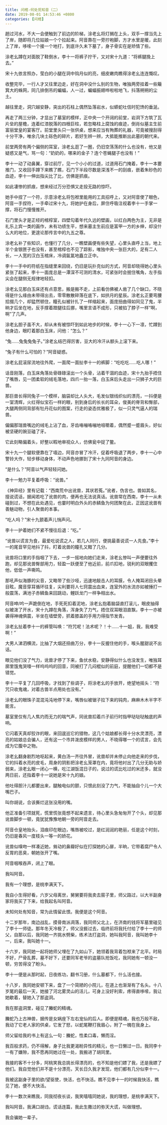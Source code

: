 ```yaml
---
title: 问棺-何处觅知音（二）
date: 2019-08-01 14:53:46 +0800
categories: [问棺]
---
```


趟过河水，不大一会便触到了前边的阶梯，涂老幺将灯搁在上头，双手一撑当先上了岸，随即将几位姑娘一个个拉起来。阿音靠在一旁拧袍脚，方才水里是暖，此刻上了岸，哆嗦一个接一个地打，到底许久未下墓了，身子骨实在是矫情了些。

涂老幺蹲在对面脱了鞋倒水，李十一将裤子拧干，又对宋十九道：“将裤腿挽上去。”

宋十九依言照办，莹白的小腿在洞中钩月似的亮，细皮嫩肉瞧得涂老幺连连慨叹。

收整完毕，一行人才又往里边走，好在洞中没什么别的生物，唯独两旁挂着一些簸箕大的蛛网，同几排倒吊的蝙蝠，人一过，蝙蝠振翅哗啦啦地飞，抖落朔朔的尘土。

越往里走，洞穴越安静，突出的石柱上偶然坠落岩水，似蟒蛇吐信时犯馋的垂涎。

再走了两三分钟，才显出了墓室的模样，正中央一个开阔的前堂，岩洞下方筑了瓦片垒的屋檐，连着红漆脱落的四根巨柱，若忽略柱上腐蚀的痕迹，倒肖似墓主生前富丽堂皇的宴客厅。前堂里头只一张供桌，想来应当有殉葬的礼器，可竟被搜刮得十分干净，唯余几块土砾色的碎片，若好生辨一辨，大抵能推断出此墓的朝代来。

前堂两旁有两个偏侧的耳室，涂老幺逛了一圈，仍旧空荡荡的什么也没有，他又是疑惑又是气，骂一句：“奶奶的，哪来的金子？连个苍蝇腿子也没有！”

李十一动了动鼻翼，穿过前厅，见一个小小的过道，过道用石门掩着，李十一本要推门，又收回手蹲下来瞧了瞧，石门下半段尽数是深浅不一的刮痕，嵌着朱砂色的血迹，李十一伸出指尖比了比，仿佛是抓痕。

如此凄惨的抓痕，想来经过万分恐惧又走投无路的惊吓。

她手中捏了一个符，示意涂老幺将包袱里能用的工具招呼上，又对阿音使了眼色，阿音一手捏符，一手牵过宋十九，将她护在身后，屏住呼吸注视着李十一手掌一撑，将石门慢慢推开。

石门里头才是正经的棺椁室，四壁勾着年代久远的壁画，以红白两色为主，无非是礼乐上宾一类的画作，未有功绩生平，想来墓主生前应是富甲一方的乡绅，却没什么大的地位，更遑论那传言中的九五之尊。

涂老幺补了些知识，也懂行了几分，一瞧壁画便有些失望，心里头直呼上当，地上半个金银匣子也没有，甚至棺椁也不见了踪影，唯独中央一张巨大的，足有二人长，一人宽的汉白玉棺床，冷调氤氲地矗立正中。

李十一手中的符纸在指缝里来回绕，仍旧是玩扑克似的方式，阿音却晓得她心里头紧张了起来，李十一面庞总是一潭深不可测的清水，可紧张时会抿住嘴角，左手指尖会在腿侧无规律地轻扣。

涂老幺见那白玉床还有点意思，搬是搬不走，上前看仿佛被人凿了几个缺口，不晓得是什么缘由未带得出去，零零散散碎落在底下，如拱月的星辰。涂老幺正要弯腰拾掇几个，却猛然顿住，瞳孔似被针扎了一样缩起来，面庞扭曲得如同见了鬼，半晌才后坐在地，反手撑着蹬腿往后挪，嘴里言语不成形，只被掐了脖子一样“啊，啊”了几声。

涂老幺胆子虽不大，却从未有被惊吓到如此地步的时候，李十一心下一凛，忙蹲到他身边，眼盯着那白玉床，问他：“怎么？”

“兔……兔兔兔兔子。”涂老幺结巴得厉害，豆大的冷汗从额头上滚下来。

“兔子有什么可怕的？”阿音疑惑。

涂老幺屁滚尿流地往外爬，一面爬一面扯李十一的裤脚：“吃吃吃……吃人哪！”

话音刚落，白玉床角落处骨碌碌滚出一个头骨，沾着干涸的血迹，宋十九抬手捂住了嘴唇，见一团柔软的绒毛落地，四爪一抬一落，白玉床后头走出一只狮子大的巨兽。

那巨兽长得同兔子一个模样，脑袋却比人头大，毛发似银线织似的漂亮，一抖便是一室清辉，火红得似宝石一样的眼，别到身后的长长的耳朵，俊美的脊背和臀部，大腿两侧同背部有牡丹花似的图案，行走的姿态优雅极了，似一只灵气逼人的瑞兽。

偏偏那瑞兽嘴边的绒毛上沾了血，牙齿咯嘣咯嘣地咀嚼着，偶然蹙一蹙眉头，好似被坚硬的豌豆磕了牙。

它此刻略偏着头，好整以暇地审视众人，仿佛瓮中捉了鳖。

宋十九一个腿软便靠在了墙边，阿音亦冒了冷汗，促着呼吸退了两步，李十一心中警铃大作，轻步移动身体，不动声色地挪到了宋十九同阿音的身边。

“是什么？”阿音以气声轻轻问她。

李十一勉力平复着呼吸：“讹兽。”

《神异经》里有记载：“西南荒中出讹兽，其状若菟。”讹者，伪言也。兽如其名，擅说谎话，据闻若吃了讹兽的肉，便再也无法说真话。讹兽常在西南，李十一从未碰到过，不想在此处遇见，也霎时明白外头的赤鳞鱼为何团聚在此，正因这讹兽有善魅动物，引人聚兽的本事。

“吃人吗？”宋十九颤着声儿悄声问。

李十一护着她们不紧不慢往后退：“吃。”

“讹兽以谎言为食，最爱吃说谎之人，若几人同行，便挑最善说谎一人先食。”李十一的尾音罕见地抖了抖，盯着讹兽的瞳孔又黯了几分。

讹兽将口里的手指咽了下去，一步一摇地向她们走来，涂老幺惨叫一声便要往外跑，却见那讹兽臀部用力，轻盈一跃便至了他近前，前爪扣地，锐利的双眼攫住他，低低一声嘶鸣。

那吼声似海豚的尖音，又略带了些沙哑，迅速地敲击人的耳膜，令人掩耳闭目头晕目眩，魔音穿耳循环往复，尖利要将人七窍震出血来，连室外的水流亦如被捶打一般震荡，满池子赤鳞鱼来回跳动，鲤跃龙门一样争相出水。

阿音呻/吟一声跪倒在地，手死死扣着泥地，涂老幺抱着脑袋直打滚儿，眼皮抽得似被泼了开水，宋十九蹲在角落，浑身失了力气，捂住双耳眼泪直飘，李十一亦被袭得神魂俱震，半坐在墙壁旁，抓着膝盖的手用力得指节发青。

涂老幺扯着李十一的裤管叫唤：“符咒呢！法术呢？！十……十一姐，我，我难受啊！”

大男人涕泗横流，比抽了大烟还扭曲万分，李十一反握住他的手，喉头腥甜说不出话。

眼见他们没了气力，讹兽才停了下来，鱼伏水稳，安静得似什么也没发生，唯独耳廓里饿鬼哭嚎一样呜呜呜的回音，同被打了几闷棍似的前庭，提醒他们一切都不是错觉。

李十一平复了几回呼吸，才找到了些调子，将涂老幺的手放开，绝望地摇头：“符咒只收鬼魂，对着古兽半点用处也没有。”

涂老幺的眼珠子混混沌沌地停下来，嘴唇似被锯子拉下来的钝肉，麻麻木木半字不能言。

墓室里仅有几人焦灼而无力的喘气声，同讹兽扣着爪子前行时指甲哒哒哒触底的声响。

它闪着天真却狡诈的眼，来回逡巡它的猎物，这几个姑娘都长得十分水灵漂亮，漂亮的姑娘总会骗人，还有这一个市井泼皮模样的男人，不晓得哪一个的谎言，会先成为它腹中之物。

涂老幺翻身剧烈地呕起来，黄白汤一齐往外冒，讹兽却并未停止向他走来的步伐，它的抖着水亮的皮毛，周身的阴影把涂老幺笼罩在内，竟将他衬出了几分无助与娇弱来，涂老幺眼一闭心一横，吃江湖饭混日子的，说过的谎比吃过的米还多，就没两日前，还指着李十一说她是宋十九的娘。

他吐得胆汁儿都要出来，腿触电似的颤，只恨此刻没了力气，不能抽自个儿一个大嘴巴子。

叫你胡说，合该撕烂这张没用的嘴。

他正准备引项就死，慌里慌张竟想不起来遗言，待心里头急匆匆开了个头，却见那讹兽脚步一顿，竟犹犹豫豫地朝一旁的阿音走去。

阿音仓皇地抬头，泪痕印在眼边，嘴唇被咬过，是红润润的艳丽，任是这个时刻，仍旧是春风一度枝头一等一的娇花。

讹兽似嗅吻一样凑近她，耸动的鼻瓣好似在打探她的心扉，半晌，它带着腐尸令人反胃的恶臭，朝她张开了嘴。

阿音咽喉吞声，闭上了眼。

我叫阿音。

我有一个理想，是桃李满天下。

我自小生得好看，六岁父母离世，舅舅要将我卖去窑子里，师父路过，以大半副身家将我买了下来，给我起名叫阿音。

未知何处有知音，常为此情留此恨。我便是这个阿音。

十二岁那年，南边战乱，摸骨南派凋落，我同师父北上，在济南的钱将军墓里碰见了李十一师徒。那年冬天冷极了，师父没捱过去，临终前将我托付给了李十一的师父，自那以后，我同她一齐挑水劈柴，练术法打盗洞，她叫我阿音，我叫她李十一，后来，我叫她十一。

十六岁，我同她一起将她师父埋在了九如山下，她领着我背着包袱来了北平。时局不好，尸骨乱葬，墓不好下，还要同军老爷的盗墓队抢饭吃，我同她有一顿没一顿，穷苦得没了盼头。

李十一便是从那时起，日夜练功，翻书习册，什么墓都下，什么活也接。

十八岁，我同她安顿下来，盘了一个简陋的小院儿，在道上也渐渐有了名头。十八岁尾的最后一天，她接了河北雾灵山的活儿，可身上没好利索，疼得直哆嗦，我让她歇着，替她入了那盗洞。

我在那盗洞里，碰见了螣蛇的精魂。

螣蛇乃上古神兽，据传是女娲座下左右宠仙的后人。即便是精魂，我也万般不敌，我动了它老人家的供桌，它发了怒，以蛇尾鞭打我眉心，附了一魄在我身上。

师父留给我的书上有这么一句：螣蛇，性柔口毒，懒而淫。

我百般求药，仍不得解，身子比我更渴盼异性的精元，也一日懒过一日。我同李十一有了嫌隙，我不愿再同她过在一处，我搬进了胡同里。

我接的客不十分多，阿桃笑我总挑长得漂亮的，也不知是他们嫖了我，还是我嫖了他们。我自觉他们并不是十分漂亮，天长日久我才发现，他们都有几分似李十一。

我被这副身子里的欲/望驱使，快活，也不快活。瞧不见李十一的时候我快活，瞧见了她，便不大快活。

李十一数次来瞧我，同我彻夜长谈，我笑嘻嘻同她说，我的理想，是桃李满天下。

我叫阿音。我满口胡诌，谎话连篇，我此生撒过的弥天大谎，叫做理想。

我会骗她一辈子。

